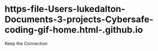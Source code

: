 # https-file-Users-lukedalton-Documents-3-projects-Cybersafe-coding-gif-home.html-.github.io
Keep the Connection
